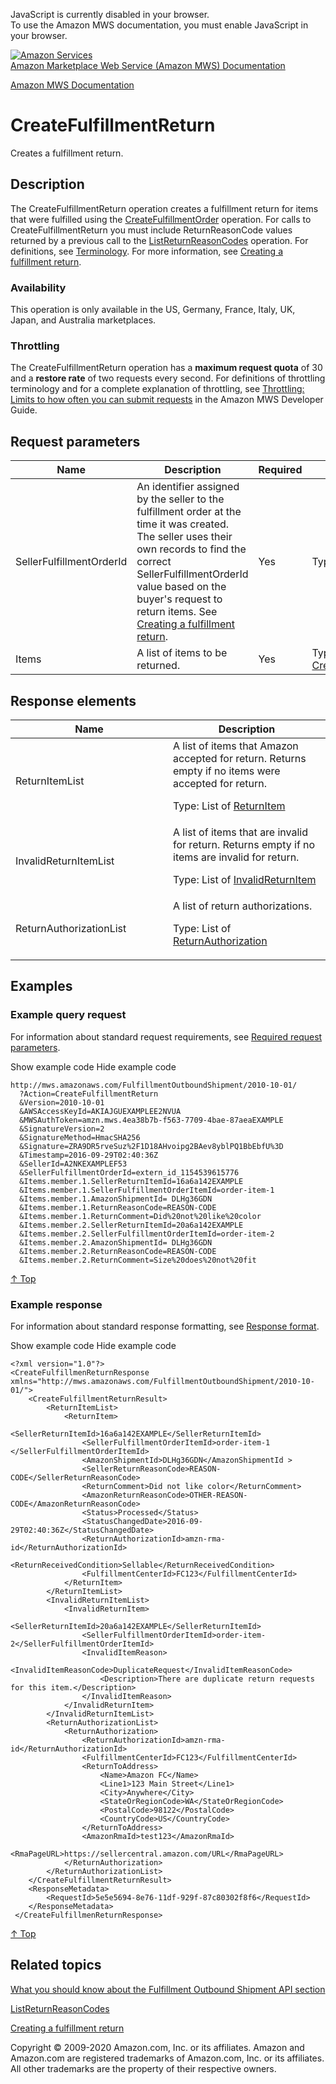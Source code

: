 <div id="MWSDX_noscript">

JavaScript is currently disabled in your browser.  
To use the Amazon MWS documentation, you must enable JavaScript in your
browser.

</div>

<div id="MWSDX_divtop">

[![Amazon
Services](https://images-na.ssl-images-amazon.com/images/G/08/mwsportal/fr_FR/amazonservices.gif "Amazon Services")](http://services.amazon.fr)  
<span id="MWSDX_titlebar">[Amazon Marketplace Web Service (Amazon MWS)
Documentation](https://developer.amazonservices.fr/gp/mws/docs.html)</span>

</div>

<div id="MWSDX_divbottom">

<div id="MWSDX_divleft">

<div id="MWSDX_toc">

</div>

</div>

<div id="MWSDX_divright">

<div id="MWSDX_content">

<span id="MWSDX_breadcrumbs">[Amazon MWS
Documentation](https://developer.amazonservices.fr/gp/mws/docs.html)</span>

<div id="FBAOutbound_CreateFulfillmentReturn" class="nested0">

CreateFulfillmentReturn
=======================

<div class="body">

<span class="ph">Creates a fulfillment return.</span>

</div>

<div id="Description" class="topic concept nested1">

Description
-----------

<div class="body conbody">

The <span class="keyword apiname">CreateFulfillmentReturn</span>
operation creates a fulfillment return for items that were fulfilled
using the
<a href="FBAOutbound_CreateFulfillmentOrder.md" class="xref" title="Requests that Amazon ship items from the seller&#39;s inventory in Amazon&#39;s fulfillment network to a destination address.">CreateFulfillmentOrder</a>
operation. For calls to <span
class="keyword apiname">CreateFulfillmentReturn</span> you must include
<span class="keyword parmname">ReturnReasonCode</span> values returned
by a previous call to the
<a href="FBAOutbound_ListReturnReasonCodes.md" class="xref" title="Returns a list of return reason codes for a seller SKU in a given marketplace.">ListReturnReasonCodes</a>
operation. For definitions, see
<a href="FBAOutbound_Overview.md#Outbound_Overview__Terminology" class="xref">Terminology</a>.
For more information, see
<a href="../fba_guide/FBAGuide_CreateFulfillmentReturn.md" class="xref">Creating a fulfillment return</a>.

<div class="section">

### Availability

This operation is only available in the US, Germany, France, Italy, UK,
Japan, and Australia marketplaces.

</div>

<div class="section">

### Throttling

The <span class="keyword apiname">CreateFulfillmentReturn</span>
operation has a **maximum request quota** of 30 and a **restore rate**
of two requests every second. <span class="ph">For definitions of
throttling terminology and for a complete explanation of throttling, see
<a href="../dev_guide/DG_Throttling.md" class="xref">Throttling: Limits to how often you can submit requests</a>
in the <span class="ph">Amazon MWS Developer Guide</span>.</span>

</div>

</div>

</div>

<div id="RequestParameters" class="topic reference nested1">

Request parameters
------------------

<div class="body refbody">

<div class="tablenoborder">

| Name                                                           | Description                                                                                                                                                                                                                                                                                                                                                                         | Required | Values                                                                                                                        |
|----------------------------------------------------------------|-------------------------------------------------------------------------------------------------------------------------------------------------------------------------------------------------------------------------------------------------------------------------------------------------------------------------------------------------------------------------------------|----------|-------------------------------------------------------------------------------------------------------------------------------|
| <span class="keyword parmname">SellerFulfillmentOrderId</span> | An identifier assigned by the seller to the fulfillment order at the time it was created. The seller uses their own records to find the correct <span class="keyword parmname">SellerFulfillmentOrderId</span> value based on the buyer's request to return items. See <a href="../fba_guide/FBAGuide_CreateFulfillmentReturn.md" class="xref">Creating a fulfillment return</a>. | Yes      | <span class="ph">Type: xs:string</span>                                                                                       |
| <span class="keyword parmname">Items</span>                    | A list of items to be returned.                                                                                                                                                                                                                                                                                                                                                     | Yes      | Type: <a href="FBAOutbound_Datatypes.md#CreateReturnItem" class="xref" title="An item to be returned.">CreateReturnItem</a> |

</div>

</div>

</div>

<div id="ResponseElements" class="topic reference nested1">

Response elements
-----------------

<div class="body refbody">

<div class="tablenoborder">

<table id="ResponseElements__ResponseElementsTable" class="table" data-cellpadding="4" data-cellspacing="0" data-summary="" data-frame="border" data-border="1" data-rules="all">
<colgroup>
<col style="width: 50%" />
<col style="width: 50%" />
</colgroup>
<thead>
<tr class="header">
<th>Name</th>
<th>Description</th>
</tr>
</thead>
<tbody>
<tr class="odd">
<td><span class="keyword parmname">ReturnItemList</span></td>
<td>A list of items that Amazon accepted for return. Returns empty if no items were accepted for return.
<p>Type: List of <a href="FBAOutbound_Datatypes.md#ReturnItem" class="xref" title="An item that Amazon accepted for return.">ReturnItem</a></p></td>
</tr>
<tr class="even">
<td><span class="keyword parmname">InvalidReturnItemList</span></td>
<td>A list of items that are invalid for return. Returns empty if no items are invalid for return.
<p>Type: List of <a href="FBAOutbound_Datatypes.md#InvalidReturnItem" class="xref" title="An item that is invalid for return.">InvalidReturnItem</a></p></td>
</tr>
<tr class="odd">
<td><span class="keyword parmname">ReturnAuthorizationList</span></td>
<td>A list of return authorizations.
<p>Type: List of <a href="FBAOutbound_Datatypes.md#ReturnAuthorization" class="xref" title="Return authorization information for items accepted for return.">ReturnAuthorization</a></p></td>
</tr>
</tbody>
</table>

</div>

</div>

</div>

<div id="Examples" class="topic reference nested1">

Examples
--------

<div class="body refbody">

<div class="section">

### Example query request

<span class="ph">For information about standard request requirements,
see
<a href="../dev_guide/DG_RequiredRequestParameters.md" class="xref">Required request parameters</a>.</span>

<span class="ph expander"> <span class="keyword parmname xshow">Show
example code</span> <span class="keyword parmname xhide">Hide example
code</span> </span>

<div class="sectiondiv content">

    http://mws.amazonaws.com/FulfillmentOutboundShipment/2010-10-01/
      ?Action=CreateFulfillmentReturn
      &Version=2010-10-01
      &AWSAccessKeyId=AKIAJGUEXAMPLEE2NVUA
      &MWSAuthToken=amzn.mws.4ea38b7b-f563-7709-4bae-87aeaEXAMPLE
      &SignatureVersion=2
      &SignatureMethod=HmacSHA256
      &Signature=ZRA9DR5rveSuz%2F1D18AHvoipg2BAev8yblPQ1BbEbfU%3D
      &Timestamp=2016-09-29T02:40:36Z
      &SellerId=A2NKEXAMPLEF53
      &SellerFulfillmentOrderId=extern_id_1154539615776
      &Items.member.1.SellerReturnItemId=16a6a142EXAMPLE
      &Items.member.1.SellerFulfillmentOrderItemId=order-item-1
      &Items.member.1.AmazonShipmentId= DLHg36GDN
      &Items.member.1.ReturnReasonCode=REASON-CODE
      &Items.member.1.ReturnComment=Did%20not%20like%20color
      &Items.member.2.SellerReturnItemId=20a6a142EXAMPLE
      &Items.member.2.SellerFulfillmentOrderItemId=order-item-2
      &Items.member.2.AmazonShipmentId= DLHg36GDN
      &Items.member.2.ReturnReasonCode=REASON-CODE
      &Items.member.2.ReturnComment=Size%20does%20not%20fit

<a href="#Examples" class="xref">↑ Top</a>

</div>

</div>

<div class="section">

### Example response

<span class="ph">For information about standard response formatting, see
<a href="../dev_guide/DG_ResponseFormat.md" class="xref">Response format</a>.</span>

<span class="ph expander"> <span class="keyword parmname xshow">Show
example code</span> <span class="keyword parmname xhide">Hide example
code</span> </span>

<div class="sectiondiv content">

    <?xml version="1.0"?>
    <CreateFulfillmenReturnResponse  xmlns="http://mws.amazonaws.com/FulfillmentOutboundShipment/2010-10-01/">
        <CreateFulfillmentReturnResult>
            <ReturnItemList>
                <ReturnItem>
                    <SellerReturnItemId>16a6a142EXAMPLE</SellerReturnItemId>
                    <SellerFulfillmentOrderItemId>order-item-1 </SellerFulfillmentOrderItemId>
                    <AmazonShipmentId>DLHg36GDN</AmazonShipmentId >
                    <SellerReturnReasonCode>REASON-CODE</SellerReturnReasonCode>
                    <ReturnComment>Did not like color</ReturnComment>
                    <AmazonReturnReasonCode>OTHER-REASON-CODE</AmazonReturnReasonCode>
                    <Status>Processed</Status> 
                    <StatusChangedDate>2016-09-29T02:40:36Z</StatusChangedDate>
                    <ReturnAuthorizationId>amzn-rma-id</ReturnAuthorizationId>
                    <ReturnReceivedCondition>Sellable</ReturnReceivedCondition>
                    <FulfillmentCenterId>FC123</FulfillmentCenterId>
                </ReturnItem>
            </ReturnItemList>
            <InvalidReturnItemList>
                <InvalidReturnItem>
                    <SellerReturnItemId>20a6a142EXAMPLE</SellerReturnItemId>
                    <SellerFulfillmentOrderItemId>order-item-2</SellerFulfillmentOrderItemId>
                    <InvalidItemReason>
                        <InvalidItemReasonCode>DuplicateRequest</InvalidItemReasonCode>
                        <Description>There are duplicate return requests for this item.</Description>
                    </InvalidItemReason>
                </InvalidReturnItem>
            </InvalidReturnItemList>
            <ReturnAuthorizationList>
                <ReturnAuthorization>
                    <ReturnAuthorizationId>amzn-rma-id</ReturnAuthorizationId>
                    <FulfillmentCenterId>FC123</FulfillmentCenterId>
                    <ReturnToAddress>
                        <Name>Amazon FC</Name>
                        <Line1>123 Main Street</Line1>
                        <City>Anywhere</City>
                        <StateOrRegionCode>WA</StateOrRegionCode>
                        <PostalCode>98122</PostalCode>
                        <CountryCode>US</CountryCode>
                    </ReturnToAddress>
                    <AmazonRmaId>test123</AmazonRmaId>
                    <RmaPageURL>https://sellercentral.amazon.com/URL</RmaPageURL>
                </ReturnAuthorization>
            </ReturnAuthorizationList>
        </CreateFulfillmentReturnResult>
        <ResponseMetadata>
            <RequestId>5e5e5694-8e76-11df-929f-87c80302f8f6</RequestId>
        </ResponseMetadata>
     </CreateFulfillmenReturnResponse>

<a href="#Examples" class="xref">↑ Top</a>

</div>

</div>

</div>

</div>

<div id="RelatedTopics" class="topic nested1">

Related topics
--------------

<div class="body">

<a href="FBAOutbound_Overview.md" class="xref">What you should know about the Fulfillment Outbound Shipment API section</a>

<a href="FBAOutbound_ListReturnReasonCodes.md" class="xref" title="Returns a list of return reason codes for a seller SKU in a given marketplace.">ListReturnReasonCodes</a>

<a href="../fba_guide/FBAGuide_CreateFulfillmentReturn.md" class="xref">Creating a fulfillment return</a>

</div>

</div>

</div>

<div id="MWSDX_footer">

Copyright © 2009-2020 Amazon.com, Inc. or its affiliates. Amazon and
Amazon.com are registered trademarks of Amazon.com, Inc. or its
affiliates. All other trademarks are the property of their respective
owners.

</div>

</div>

</div>

<div style="clear: both;">

</div>

</div>
